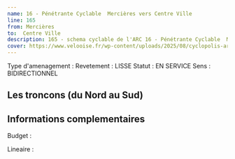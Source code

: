 ```yaml
---
name: 16 - Pénétrante Cyclable  Mercières vers Centre Ville 
line: 165
from: Mercières
to:  Centre Ville 
description: 165 - schema cyclable de l'ARC 16 - Pénétrante Cyclable  Mercières vers Centre Ville 
cover: https://www.velooise.fr/wp-content/uploads/2025/08/cyclopolis-arc-165.jpg
---
```

Type d'amenagement : 
Revetement : LISSE
Statut : EN SERVICE
Sens : BIDIRECTIONNEL
## Les troncons (du Nord au Sud)

## Informations complementaires

Budget  : 

Lineaire :


